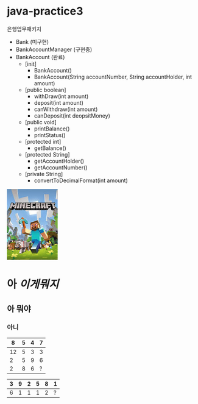 # java-practice3
은행업무패키지
* Bank (미구현)
* BankAccountManager (구현중)
* BankAccount (완료)
  * [init]
    * BankAccount()
    * BankAccount(String accountNumber, String accountHolder, int amount)
  * [public boolean]
    * withDraw(int amount)
    * deposit(int amount)
    * canWithdraw(int amount)
    * canDeposit(int deopsitMoney)
  * [public void]
    * printBalance()
    * printStatus()
  * [protected int]
    * getBalance()
  * [protected String]
    * getAccountHolder()
    * getAccountNumber()
  * [private String]
    * convertToDecimalFormat(int amount)
    
![introduce image](/test.jpg)

# 아 *이게뭐지*
## 아 뭐야
### 아니


8|5|4|7
---|---|---|---|
12|5|3|3|
2|5|9|6|
2|8|6|?|

3|9|2|5|8|1
---|---|---|---|---|---|
6|1|1|1|2|?
